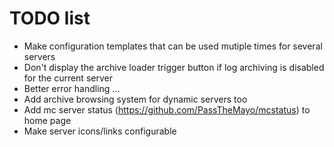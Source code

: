 # TODO list

- Make configuration templates that can be used mutiple times for several servers
- Don't display the archive loader trigger button if log archiving is disabled for the current server
- Better error handling ...
- Add archive browsing system for dynamic servers too
- Add mc server status (https://github.com/PassTheMayo/mcstatus) to home page
- Make server icons/links configurable
